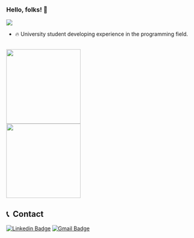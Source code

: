 ### Hello, folks! 👋
<img src="https://raw.githubusercontent.com/gist/Lucaslmp77/4e6b1926717edaaeb399908b28413650/raw/6913fb41539a95b17968aac51f43fa99c9c2a2fa/githubcard.svg"/>

- 🔥 University student developing experience in the programming field.

<br>

<img  height="197px" src="https://github-readme-stats.vercel.app/api?username=Lucaslmp77&show_icons=true&theme=highcontrast&include_all_commits=true&count_private=true"/>

 <br>
 
<img  height="197px" src="https://github-readme-stats.vercel.app/api/top-langs/?username=Lucaslmp77&layout=compact&langs_count=7&theme=highcontrast"/>

<br>

## 📞 &nbsp;Contact
[![Linkedin Badge](https://img.shields.io/badge/-Linkedin-blue?style=for-the-badge&logo=Linkedin&logoColor=white&link=https://github.com/Lucaslmp77)](https://www.linkedin.com/in/lucas-mendes-pereira-ba76aa261/)
[![Gmail Badge](https://img.shields.io/badge/Gmail-D14836?style=for-the-badge&logo=gmail&logoColor=white&link=https://github.com/Lucaslmp77)](mailto:lucas.lmp77@gmail.com)

<br>
